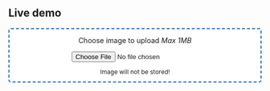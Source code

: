 <style>
    #form {
        background: white;
        border-radius: 5px;
        border: 2px dashed #2268b2;
        border-image: none;
        max-width: 500px;
        margin-left: auto;
        margin-right: auto;
        text-align: center;
    }

    #container {
        text-align: center;
        margin-left: auto;
        margin-right: auto;
    }

    #canvas {
        display: none;
    }
    
    .privacy {
        font-size: 12px;
    }
</style>

## Live demo
<div id="form">
    <p>Choose image to upload <i>Max 1MB</i></p>
    <input type="file" id="file" accept="image/*" />
    <p class="privacy">Image will not be stored!</p>
</div>
<div id="container">
    <h4 id="message"></h4>
    <canvas id="canvas">

    </canvas>
</div>
<script src="script.js?4"></script>
